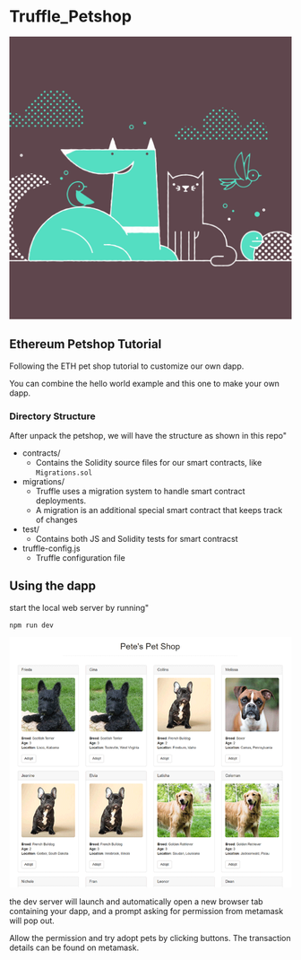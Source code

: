# Truffle_Petshop

![Image of Yaktocat](box-img-lg.png?raw=true "Petshop")

## Ethereum Petshop Tutorial

Following the ETH pet shop tutorial to customize our own dapp. 

You can combine the hello world example and this one to make your own dapp.


### Directory Structure 

After unpack the petshop, we will have the structure as shown in this repo"

* contracts/
    * Contains the Solidity source files for our smart contracts, like `Migrations.sol`
* migrations/
    * Truffle uses a migration system to handle smart contract deployments. 
    * A migration is an additional special smart contract that keeps track of changes
* test/
    * Contains both JS and Solidity tests for smart contracst
* truffle-config.js
    * Truffle configuration file



## Using the dapp

start the local web server by running"

```
npm run dev
```

![Image of dapp](assets/dapp.png?raw=true "Petshop")

the dev server will launch and automatically open a new browser tab containing your dapp, and a prompt asking for permission from metamask will pop out. 

Allow the permission and try adopt pets by clicking buttons. The transaction details can be found on metamask.
